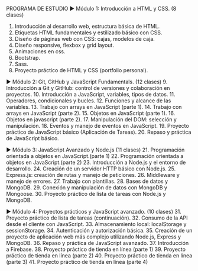 PROGRAMA DE ESTUDIO
► Módulo 1: Introducción a HTML y CSS. (8 clases)

1. Introducción al desarrollo web, estructura básica de HTML.
2. Etiquetas HTML fundamentales y estilizado básico con CSS.
3. Diseño de páginas web con CSS: cajas, modelos de caja.
4. Diseño responsive, flexbox y grid layout.
5. Animaciones en css.
6. Bootstrap.
7. Sass.
8. Proyecto práctico de HTML y CSS (portfolio personal).

► Módulo 2: Git, GitHub y JavaScript Fundamentals. (12 clases) 
9. Introducción a Git y GitHub: control de versiones y colaboración en proyectos.
10. Introducción a JavaScript, variables, tipos de datos.
11. Operadores, condicionales y bucles.
12. Funciones y alcance de las variables.
13. Trabajo con arrays en JavaScript (parte 1).
14. Trabajo con arrays en JavaScript (parte 2). 
15. Objetos en JavaScript (parte 1).
16. Objetos en javascript (parte 2).
17. Manipulación del DOM: selección y manipulación.
18. Eventos y manejo de eventos en JavaScript.
19. Proyecto práctico de JavaScript básico (Aplicación de Tareas).
20. Repaso y práctica de JavaScript básico.

► Módulo 3: JavaScript Avanzado y Node.js (11 clases) 
21. Programación orientada a objetos en JavaScript.(parte 1)
22. Programación orientada a objetos en JavaScript.(parte 2)
23. Introducción a Node.js y el entorno de desarrollo.
24. Creación de un servidor HTTP básico con Node.js.
25. Express.js: creación de rutas y manejo de peticiones.
26. Middleware y manejo de errores.
27. Trabajo con plantillas.
28. Bases de datos y MongoDB.
29. Conexión y manipulación de datos con MongoDB y Mongoose.
30. Proyecto práctico de lista de tareas con Node.js y MongoDB.

► Módulo 4: Proyectos prácticos y JavaScript avanzado. (10 clases) 
31. Proyecto práctico de lista de tareas (continuación).
32. Consumo de la API desde el cliente con JavaScript.
33. Almacenamiento local: localStorage y sessionStorage.
34. Autenticación y autorización básica.
35. Creación de un proyecto de aplicación web más complejo utilizando Node.js, Express y MongoDB.
36. Repaso y práctica de JavaScript avanzado.
37. Introducción a Firebase.
38. Proyecto práctico de tienda en línea (parte 1)
39. Proyecto práctico de tienda en línea (parte 2)
40. Proyecto práctico de tienda en línea (parte 3)
41. Proyecto práctico de tienda en línea (parte 4)
